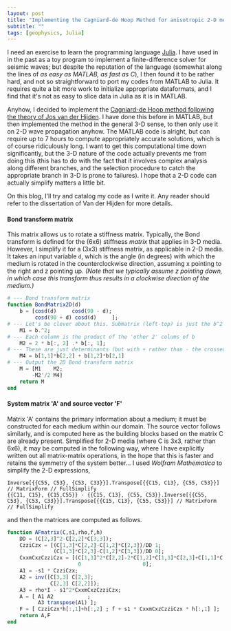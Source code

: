```yaml
---
layout: post
title: "Implementing the Cagniard-de Hoop Method for anisotropic 2-D media"
subtitle: ""
tags: [geophysics, Julia]
---
```


I need an exercise to learn the programming language [Julia](https://juliacomputing.com/products/juliapro). I have used in in the past as a toy program to implement a finite-difference solver for seismic waves; but despite the reputation of the language (somewhat along the lines of *as easy as MATLAB, as fast as C*), I then found it to be rather hard, and not so straightforward to port my codes from MATLAB to Julia. It requires quite a bit more work to initialize appropriate dataformats, and I find that it's not as easy to slice data in Julia as it is in MATLAB.

Anyhow, I decided to implement the [Cagniard-de Hoop method following the theory of Jos van der Hijden](http://resolver.tudelft.nl/uuid:9923aa31-eb5b-4c35-8acc-078f53fa01fd). I have done this before in MATLAB, but then implemented the method in the general 3-D sense, to then only use it on 2-D wave propagation anyhow. The MATLAB code is alright, but can require up to 7 hours to compute appropriately accurate solutions, which is of course ridiculously long. I want to get this computational time down significantly, but the 3-D nature of the code actually prevents me from doing this (this has to do with the fact that it involves complex analysis along different branches, and the selection procedure to catch the appropriate branch in 3-D is prone to failures). I hope that a 2-D code can actually simplify matters a little bit.

On this blog, I'll try and catalog my code as I write it. Any reader should refer to the dissertation of Van der Hijden for more details.

#### Bond transform matrix
This matrix allows us to rotate a stiffness matrix. Typically, the Bond transform is defined for the (6x6) stiffness *matrix* that applies in 3-D media. However, I simplify it for a (3x3) stiffness matrix, as applicable in 2-D media. It takes an input variable `d`, which is the angle (in degrees) with which the medium is rotated in the counterclockwise direction, assuming x pointing to the right and z pointing up. *(Note that we typically assume z pointing down, in which case this transform thus results in a clockwise direction of the medium.)*

```Julia
# --- Bond transform matrix
function BondMatrix2D(d)
    b = [cosd(d)     cosd(90 - d);
         cosd(90 + d) cosd(d)     ];
# --- Let's be clever about this. Submatrix (left-top) is just the b^2
    M1 = b.^2;
# --- Each column is the product of the 'other 2' colums of b
    M2 = 2 * b[:, 2] .* b[:, 1];
# --- These are just determinants (but with + rather than - the crossed term)
    M4 = b[1,1]*b[2,2] + b[1,2]*b[2,1]
# --- Output the 2D Bond transform matrix
    M = [M1    M2;
        -M2'/2 M4]
    return M
end
```

#### System matrix 'A' and source vector 'F'
Matrix 'A' contains the primary information about a medium; it must be constructed for each medium within our domain. The source vector follows similarly, and is computed here as the building blocks based on the matrix C are already present. Simplified for 2-D media (where C is 3x3, rather than 6x6), it may be computed in the following way, where I have explicitly written out all matrix-matrix operations, in the hope that this is faster and retains the symmetry of the system better... I used *Wolfram Mathematica* to simplify the 2-D expressions,

```
Inverse[{{C55, C53}, {C53, C33}}].Transpose[{{C15, C13}, {C55, C53}}] // MatrixForm // FullSimplify
{{C11, C15}, {C15,C55}} - {{C15, C13}, {C55, C53}}.Inverse[{{C55, C53}, {C53, C33}}].Transpose[{{C15, C13}, {C55, C53}}] // MatrixForm // FullSimplify
```

and then the matrices are computed as follows.

```Julia
function AFmatrix(C,s1,rho,f,h)
    DD = (C[2,3]^2-C[2,2]*C[3,3]);
    CzziCzx = [(C[1,3]*C[2,2]-C[1,2]*C[2,3])/DD 1;
               (C[1,3]*C[2,3]-C[1,2]*C[3,3])/DD 0];
    CxxmCxzCzziCzx = [(C[1,3]^2*C[2,2]-2*C[1,2]*C[1,3]*C[2,3]+C[1,1]*C[2,3]^2+C[1,2]^2*C[3,3]-C[1,1]*C[2,2]*C[3,3])/DD 0;
                       0                    0];
    A1 = -s1 * CzziCzx;
    A2 = inv([C[3,3] C[2,3];
              C[2,3] C[2,2]]);
    A3 = rho*I - s1^2*CxxmCxzCzziCzx;
    A = [ A1 A2           ;
          A3 transpose(A1) ];
    F = [ CzziCzx*h[:,1]+h[:,2] ; f + s1 * CxxmCxzCzziCzx * h[:,1] ];
    return A,F
end
```
